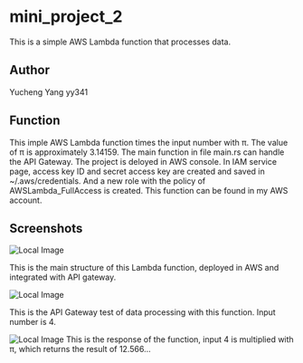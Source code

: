 
# mini_project_2
This is a simple AWS Lambda function that processes data.

## Author
Yucheng Yang yy341

## Function
This imple AWS Lambda function times the input number with π. The value of π is approximately 3.14159. The main function in file main.rs can handle the API Gateway. The project is deloyed in AWS console. In IAM service page, access key ID and secret access key are created and saved in ~/.aws/credentials. And a new role with the policy of AWSLambda_FullAccess is created. This function can be found in my AWS account.

## Screenshots
![Local Image](/fig/1.jpg)

This is the main structure of this Lambda function, deployed in AWS and integrated with API gateway.

![Local Image](/fig/2.jpg)

This is the API Gateway test of data processing with this function. Input number is 4.

![Local Image](/fig/3.jpg)
This is the response of the function, input 4 is multiplied with π, which returns the result of 12.566...
